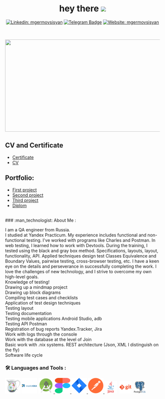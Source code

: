 <h1 align="center">
  hey there
  <img src="https://media.giphy.com/media/hvRJCLFzcasrR4ia7z/giphy.gif" width="30px"/>
</h1>
<div id="badges" align="center">
  
<!--[![Instagram: mgermovsisyan](https://img.shields.io/badge/-Instagram-e4405f?style=flat-square&logo=Instagram&logoColor=white)](https://instagram.com/qa.jenna/)-->
  
[![Linkedin: mgermovsisyan](https://img.shields.io/badge/-LinkedIn-0e76a8?style=flat-square&logo=Linkedin&logoColor=white)](https://www.linkedin.com/in/mger-movsisyan-0b3115231/)
[![Telegram Badge](https://img.shields.io/badge/-Telegram-0088cc?style=flat-square&logo=Telegram&logoColor=white)](https://t.me/movsisyanmger)
[![Website: mgermovsisyan](https://img.shields.io/badge/HH-e4405f?style=flat-square&logo=headhunter&logoColor=white)](https://hh.ru/resume/83978ca6ff0b53aded0039ed1f456765633751)<br>
<img src="https://komarev.com/ghpvc/?username=your-github-username&style=flat-square&color=blue" alt=""/>
  </div> <br>
 
<div align="center">
  <img src="https://media.giphy.com/media/dWesBcTLavkZuG35MI/giphy.gif" width="600" height="300"/>
</div>
<div>
  
## CV and Certificate
  - [Certificate](https://drive.google.com/file/d/1VeHiKgXYDlY5O5YkOU9ASTsjQFcjuH2S/view?usp=sharing)
  - [CV](https://drive.google.com/file/d/1cP2JjT6e_IxU6H9xhizExO2VLTegUXfe/view?usp=sharing)
## Portfolio:
  -  [First project](https://github.com/mmovsesyan/Test-projects/blob/main/%D0%9C%D0%BE%D0%B2%D1%81%D0%B8%D1%81%D1%8F%D0%BD%20%D0%9C%D0%B3%D0%B5%D1%80%2045%D1%8F%20%D0%BA%D0%BE%D0%B3%D0%BE%D1%80%D1%82%D0%B0%201%D1%8B%D0%B9%20%D1%81%D0%BF%D1%80%D0%B8%D0%BD%D1%82%20.xlsx)
  -  [Second project](https://github.com/mmovsesyan/Test-projects/blob/main/%D0%9C%D0%B3%D0%B5%D1%80%20%D0%9C%D0%BE%D0%B2%D1%81%D0%B8%D1%81%D1%8F%D0%BD%2045%20%D1%8F%20%D0%BA%D0%BE%D0%B3%D0%BE%D1%80%D1%82%D0%B0%202-%D0%B9%20%D1%81%D0%BF%D1%80%D0%B8%D0%BD%D1%82.xlsx)
  -  [Third project](https://github.com/mmovsesyan/Test-projects/blob/main/%D0%9C%D0%B3%D0%B5%D1%80%20%D0%9C%D0%BE%D0%B2%D1%81%D0%B8%D1%81%D1%8F%D0%BD%20-%203%20-%20%D0%B9%20%D1%81%D0%BF%D1%80%D0%B8%D0%BD%D1%82%2045%D1%8F%20%D0%BA%D0%BE%D0%B3%D0%BE%D1%80%D1%82%D0%B0.xlsx)
  -  [Diplom](https://github.com/mmovsesyan/Test-projects/blob/main/%D0%9C%D0%BE%D0%B2%D1%81%D0%B8%D1%81%D1%8F%D0%BD%20%D0%9C%D0%B3%D0%B5%D1%80%2045%20%D0%B0%D1%8F%20%D0%BA%D0%BE%D0%B3%D0%BE%D1%80%D1%82%D0%B0%20-%20%D0%B4%D0%B8%D0%BF%D0%BB%D0%BE%D0%BC.xlsx)
<br>
### :man_technologist: About Me :

I am a QA engineer from Russia. <br>
I studied at Yandex Practicum. My experience includes functional and non-functional testing. I've worked with
programs like Charles and Postman. In web testing, I learned how to work with Devtools. During the training, I tested
using the black and gray box method. Specifications, layouts, layout, functionality, API. Applied techniques design
test Classes Equivalence and Boundary Values, pairwise testing, cross-browser testing, etc. I have a keen eye on the
details and perseverance in successfully completing the work. I love the challenges of new technology, and I strive
to overcome my own high-level goals. <br>
Knowledge of testing! <br>
Drawing up a mindmap project <br>
Drawing up block diagrams <br>
Compiling test cases and checklists <br>
Application of test design techniques <br>
Testing layout <br>
Testing documentation <br>
Testing mobile applications Android Studio, adb <br>
Testing API Postman <br>
Registration of bug reports Yandex.Tracker, Jira <br>
Work with logs through the console <br>
Work with the database at the level of Join <br>
Basic work with .nix systems. REST architecture (Json, XML I distinguish on the fly) <br>
Software life cycle <br>


### :hammer_and_wrench: Languages and Tools :
  </div>
<div>
<!--<a href="https://qase.io/">
<img src="https://github.com/qajenna/qajenna/blob/main/icons/Qase.io.png" alt="Qase.io" width="50" height="50" />
</a>
<a href="https://testit.software/">
<img src="https://github.com/qajenna/qajenna/blob/main/icons/TestIT.png" alt="TestIT" width="50" height="50" />
</a>
<a>
<img src="https://github.com/qajenna/qajenna/blob/main/icons/TestRail.png" alt="TestRail" width="50" height="50" />
</a>
<a>
<img src="https://github.com/qajenna/qajenna/blob/main/icons/Zephyr.png" alt="Zephyr" width="50" height="50" />
</a>-->
<a>
<img src="https://github.com/qajenna/qajenna/blob/main/icons/Charles.png" alt="Charles" width="50" height="50" />
</a>
<!--<a href="https://www.telerik.com/fiddler">
<img src="https://github.com/qajenna/qajenna/blob/main/icons/Fiddler.png" alt="Fiddler" width="50" height="50" /> 
</a>
<a href="https://proxyman.io/">
<img src="https://github.com/qajenna/qajenna/blob/main/icons/Proxyman.png" alt="Proxyman" width="50" height="50" /> 
</a>
<a href="https://grafana.com/">
<img src="https://github.com/qajenna/qajenna/blob/main/icons/Grafana.png" alt="Grafana" width="50" height="50" />
</a>-->
<!--<a href="https://firebase.google.com/">
<img src="https://github.com/qajenna/qajenna/blob/main/icons/Firebase.png" alt="Firebase" width="50" height="50" /> 
</a>
<a href="https://sentry.io/welcome/">
<img src="https://github.com/qajenna/qajenna/blob/main/icons/Sentry.png" alt="Sentry" width="50" height="50" />
</a>-->
<!--<a href="https://amplitude.com/">
<img src="https://github.com/qajenna/qajenna/blob/main/icons/Amplitude.png" alt="Sentry" width="90" height="50" />
</a>-->
<!--<a href="https://codemagic.io/">
<img src="https://github.com/qajenna/qajenna/blob/main/icons/Codemagic.png" alt="Codemagic" width="50" height="50" /> 
</a>-->
<a>
<img src="https://github.com/devicons/devicon/blob/master/icons/intellij/intellij-original-wordmark.svg" alt="Teamcity" width="50" height="50" />
</a>
<!--<a href="https://developer.apple.com/testflight/">
<img src="https://github.com/qajenna/qajenna/blob/main/icons/Testflight.png" alt="Testflight" width="50" height="50" />
</a>--> 
<!--<a href="https://developer.apple.com/xcode/">
<img src="https://github.com/qajenna/qajenna/blob/main/icons/Xcode.png" alt="Xcode" width="50" height="50" />
</a>--> 
<a href="https://developer.android.com/studio">
<img src="https://github.com/qajenna/qajenna/blob/main/icons/Android%20Studio.png" alt="Android Studio" width="50" height="50" />
</a>
<a href="https://figma.com">
<img src="https://github.com/qajenna/qajenna/blob/main/icons/Figma.svg" alt="Figma" width="50" height="50" /> 
</a>
<!--<a href="https://zeplin.io/">
<img src="https://github.com/qajenna/qajenna/blob/main/icons/Zeplin.png" alt="Zeplin" width="50" height="50" /> 
</a>-->
<a href="https://www.atlassian.com/software/jira">
<img src="https://github.com/qajenna/qajenna/blob/main/icons/Jira.png" alt="Jira" width="50" height="50" />
</a>
<a href="https://www.postman.com/">
<img src="https://github.com/qajenna/qajenna/blob/main/icons/Postman.png" alt="Postman" width="50" height="50" />
</a>
<!--<a href="https://swagger.io/">
<img src="https://github.com/qajenna/qajenna/blob/main/icons/swagger.png" alt="Swagger" width="50" height="50" />
</a>
<a href="https://localizely.com/">
<img src="https://github.com/qajenna/qajenna/blob/main/icons/localizely.png" alt="Localizely" width="100" height="50" />
</a>-->
  <img src="https://github.com/devicons/devicon/blob/master/icons/java/java-original-wordmark.svg" title="Java" alt="Java" width="40" height="40"/>&nbsp;
  <img src="https://github.com/devicons/devicon/blob/master/icons/git/git-plain-wordmark.svg" title="React" alt="React" width="40" height="40"/>&nbsp;
  <img src="https://github.com/devicons/devicon/blob/master/icons/postgresql/postgresql-original-wordmark.svg" title="Spring" alt="Spring" width="40" height="40"/>
</div>
